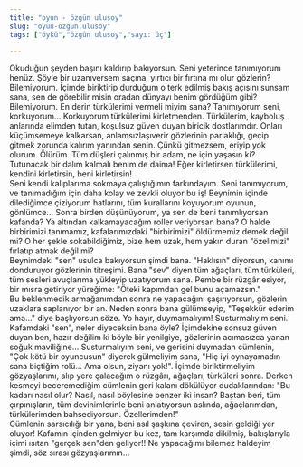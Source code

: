 ```yaml
---
title: "oyun - özgün ulusoy"
slug: "oyun-ozgun.ulusoy"
tags: ["öykü","özgün ulusoy","sayı: üç"]

---
```

Okuduğun şeyden başını kaldırıp bakıyorsun. Seni yeterince tanımıyorum
henüz. Şöyle bir uzanıversem saçına, yırtıcı bir fırtına mı olur
gözlerin? Bilemiyorum. İçimde biriktirip durduğum o terk edilmiş bakış
açısını sunsam sana, sen de görebilir misin oradan dünyayı benim
gördüğüm gibi? Bilemiyorum. En derin türkülerimi vermeli miyim sana?
Tanımıyorum seni, korkuyorum... Korkuyorum türkülerimi kirletmenden.
Türkülerim, kayboluş anlarında elimden tutan, koşulsuz güven duyan
biricik dostlarımdır. Onları küçümsemeye kalkarsan, anlamsızlaşıverir
gözlerinin parlaklığı, geçip gitmek zorunda kalırım yanından senin.
Çünkü gitmezsem, eriyip yok olurum. Ölürüm. Tüm düşleri çalınmış bir
adam, ne için yaşasın ki? Tutunacak bir dalım kalmalı benim de daima!
Eğer kirletirsen türkülerimi, kendini kirletirsin, beni kirletirsin!\
Seni kendi kalıplarıma sokmaya çalıştığımın farkındayım. Seni
tanımıyorum, ve tanımadığım için daha kolay ve zevkli oluyor bu iş!
Beynimin içinde dilediğimce çiziyorum hatlarını, tüm kurallarını
koyuyorum oyunun, gönlümce... Sonra birden düşünüyorum, ya sen de beni
tanımlıyorsan kafanda? Ya altından kalkamayacağım roller veriyorsan
bana? O halde birbirimizi tanımamız, kafalarımızdaki "birbirimizi"
öldürmemiz demek değil mi? O her şekle sokabildiğimiz, bize hem uzak,
hem yakın duran "özelimizi" fırlatıp atmak değil mi?\
Beynimdeki "sen" usulca bakıyorsun şimdi bana. "Haklısın" diyorsun,
kanımı donduruyor gözlerinin titreşimi. Bana "sev" diyen tüm ağaçları,
tüm türküleri, tüm sesleri avuçlarıma yükleyip uzatıyorum sana. Pembe
bir rüzgâr esiyor, bir mısra getiriyor yüreğime: "Öteki kapımdan gel
bunu açamazsın."\
Bu beklenmedik armağanımdan sonra ne yapacağını şaşırıyorsun, gözlerin
uzaklara saplanıyor bir an. Neden sonra bana gülümseyip, "Teşekkür
ederim ama..." diye başlıyorsun söze. Yo hayır, duymamalıyım!
Susturmalıyım seni. Kafamdaki "sen", neler diyeceksin bana öyle?
İçimdekine sonsuz güven duyan ben, hazır değilim ki böyle bir yenilgiye,
gözlerinin acımasızca yanan soğuk maviliğine... Susturmalıyım seni, ve
gerisini duymadan cümlenin, "Çok kötü bir oyuncusun" diyerek gülmeliyim
sana, "Hiç iyi oynayamadın sana biçtiğim rolü... Ama olsun, ziyanı
yok!". İçimde biriktirmeliyim gözyaşlarımı, alıp yere çalacağım o
rüzgârı, ağaçları, türküleri sonra. Derken kesmeyi beceremediğim
cümlenin geri kalanı dökülüyor dudaklarından: "Bu kadarı nasıl olur?
Nasıl, nasıl böylesine benzer iki insan? Baştan beri, tüm çırpınışların,
tüm devinimlerinle beni anlatıyorsun aslında, ağaçlarımdan,
türkülerimden bahsediyorsun. Özellerimden!"\
Cümlenin sarsıcılığı bir yana, beni asıl şaşkına çeviren, sesin geldiği
yer oluyor! Kafamın içinden gelmiyor bu kez, tam karşımda dikilmiş,
bakışlarıyla içimi ısıtan "gerçek sen"den geliyor!! Ne yapacağımı
bilemez haldeyim şimdi, söz sırası gözyaşlarımın...
